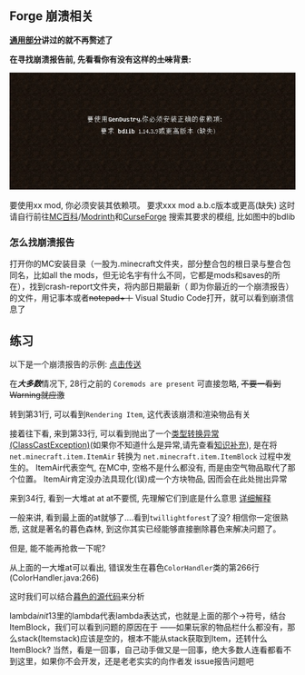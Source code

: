 ## Forge 崩溃相关

**[通用部分](crash-mod-common.md)讲过的就不再赘述了**

**在寻找崩溃报告前, 先看看你有没有这样的~~土味~~背景:**

![IMG](../image/client/image-1.jpg)

要使用xx mod, 你必须安装其依赖项。 要求xxx mod a.b.c版本或更高(缺失)
这时请自行前往[MC百科](https://mcmod.cn)/[Modrinth](https://modrinth.com)和[CurseForge](https://curseforge.com) 搜索其要求的模组, 比如图中的bdlib

### 怎么找崩溃报告

打开你的MC安装目录（一股为.minecraft文件夹，部分整合包的根日录与整合包同名，比如all the mods，但无论名宇有什么不同，它都是mods和saves的所在），找到crash-report文件夹，将内部日期最新（ 即为你最近的一个崩溃报告）的文件，用记事本或者~~notepad+＋~~ Visual Studio Code打开，就可以看到崩溃信息了

## 练习

以下是一个崩溃报告的示例: [点击传送](https://paste.gg/p/anonymous/4682b398e6714cd49a6da3d63f788949)

在***大多数***情况下, 28行之前的 `Coremods are present` 可直接忽略, ~~不要一看到Warning就应激~~

转到第31行, 可以看到`Rendering Item`, 这代表该崩溃和渲染物品有关

接着往下看, 来到第33行, 可以看到抛出了一个[类型转换异常(ClassCastException)](https://php.cn/faq/566710.html)(如果你不知道什么是异常,请先查看[知识补充](../iqboost/%E9%9B%B7%E5%8E%89%E9%A3%8E%E8%A1%8C%E7%9A%84%E7%A7%91%E6%99%AE.md)), 是在将`net.minecraft.item.ItemAir` 转换为 `net.minecraft.item.ItemBlock` 过程中发生的。 ItemAir代表空气, 在MC中, 空格不是什么都没有, 而是由空气物品取代了那个位置。 ItemAir肯定没办法具现化(误)成一个方块物品, 因而会在此处抛出异常

来到34行, 看到一大堆at at at不要慌, 先理解它们到底是什么意思 [详细解释](https://paste.gg/p/anonymous/0554a22179c7461c8d75b3e8cf67aa20)

一般来讲, 看到最上面的at就够了....看到`twillightforest`了没? 相信你一定很熟悉, 这就是著名的暮色森林, 到这你其实已经能够直接删除暮色来解决问题了。

但是, 能不能再抢救一下呢?

从上面的一大堆at可以看出, 错误发生在暮色`ColorHandler`类的第266行(ColorHandler.java:266)

这时我们可以结合[暮色的源代码](https://github.com/TeamTwilight/twilightforest/blob/1.11.2/src/main/java/twilightforest/block/ColorHandler.java#L266)来分析

lambda$init$13里的lambda代表lambda表达式，也就是上面的那个->符号，结台ItemBlock，我们可以看到问题的原因在于
——如果玩家的物品栏什么都没有，那么stack(Itemstack)应该是空的，根本不能从stack获取到Item，还转什么
ItemBlock?
当然，看是一回事，自己动手做又是一回事，绝大多数人连看都看不到这里，如果你不会开发，还是老老实实的向作者发
issue报告问题吧